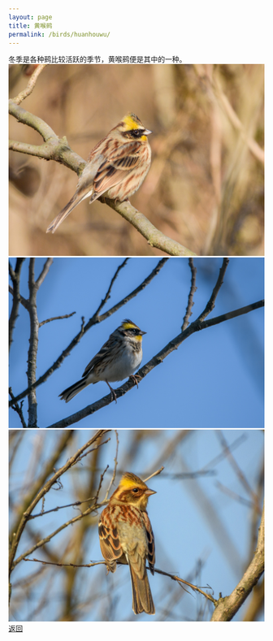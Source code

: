 ```yaml
---
layout: page
title: 黄喉鹀
permalink: /birds/huanhouwu/
---
```

冬季是各种鹀比较活跃的季节，黄喉鹀便是其中的一种。
![](../picture/黄喉鹀/DSCN6022.jpg)
![](../picture/黄喉鹀/DSC_1814.jpg)
![](../picture/黄喉鹀/DSCN5834.jpg)
[返回](../../)